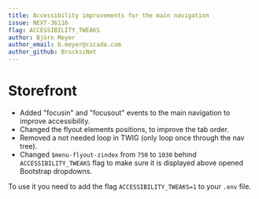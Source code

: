 ```yaml
---
title: Accessibility improvements for the main navigation
issue: NEXT-36116
flag: ACCESSIBILITY_TWEAKS
author: Björn Meyer
author_email: b.meyer@cicada.com
author_github: BrocksiNet
---
```

# Storefront
* Added "focusin" and "focusout" events to the main navigation to improve accessibility.
* Changed the flyout elements positions, to improve the tab order.
* Removed a not needed loop in TWIG (only loop once through the nav tree).
* Changed `$menu-flyout-zindex` from `750` to `1030` behind `ACCESSIBILITY_TWEAKS` flag to make sure it is displayed above opened Bootstrap dropdowns.

To use it you need to add the flag `ACCESSIBILITY_TWEAKS=1` to your `.env` file.

